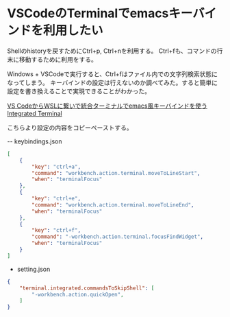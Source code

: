 # VSCodeのTerminalでemacsキーバインドを利用したい

Shellのhistoryを戻すためにCtrl+p, Ctrl+nを利用する。
Ctrl+fも、コマンドの行末に移動するために利用をする。

Windows + VSCodeで実行すると、Ctrl+fはファイル内での文字列検索状態になってしまう。
キーバインドの設定は行えないのか調べてみた。すると簡単に設定を書き換えることで実現できることがわかった。

[VS CodeからWSLに繋いで統合ターミナルでemacs風キーバインドを使う](https://qiita.com/tkykmw/items/3aa6c80f6d17175eb731)
[Integrated Terminal](https://code.visualstudio.com/docs/editor/integrated-terminal)

こちらより設定の内容をコピーペーストする。

-- keybindings.json

```json
[
    {
        "key": "ctrl+a",
        "command": "workbench.action.terminal.moveToLineStart",
        "when": "terminalFocus"
    },
    {
        "key": "ctrl+e",
        "command": "workbench.action.terminal.moveToLineEnd",
        "when": "terminalFocus"
    },
    {
        "key": "ctrl+f",
        "command": "-workbench.action.terminal.focusFindWidget",
        "when": "terminalFocus"
    }
]
```

- setting.json

```json
{
    "terminal.integrated.commandsToSkipShell": [
        "-workbench.action.quickOpen",
    ]
}
```
